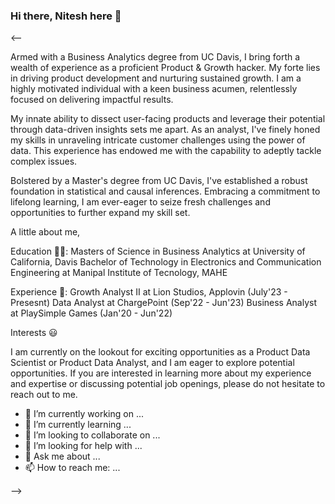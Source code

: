 ### Hi there, Nitesh here 👋

<--

Armed with a Business Analytics degree from UC Davis, I bring forth a wealth of experience as a proficient Product & Growth hacker. My forte lies in driving product development and nurturing sustained growth. I am a highly motivated individual with a keen business acumen, relentlessly focused on delivering impactful results. 

My innate ability to dissect user-facing products and leverage their potential through data-driven insights sets me apart. As an analyst, I've finely honed my skills in unraveling intricate customer challenges using the power of data. This experience has endowed me with the capability to adeptly tackle complex issues. 

Bolstered by a Master's degree from UC Davis, I've established a robust foundation in statistical and causal inferences. Embracing a commitment to lifelong learning, I am ever-eager to seize fresh challenges and opportunities to further expand my skill set.

A little about me, 

Education 👨‍🎓:
Masters of Science in Business Analytics at University of California, Davis 
Bachelor of Technology in Electronics and Communication Engineering at Manipal Institute of Tecnology, MAHE

Experience 🏢:
Growth Analyst II at Lion Studios, Applovin (July'23 - Presesnt)
Data Analyst at ChargePoint (Sep'22 - Jun'23)
Business Analyst at PlaySimple Games (Jan'20 - Jun'22)

Interests 
:smiley:

I am currently on the lookout for exciting opportunities as a Product Data Scientist or Product Data Analyst, and I am eager to explore potential opportunities. If you are interested in learning more about my experience and expertise or discussing potential job openings, please do not hesitate to reach out to me.

- 🔭 I’m currently working on ...
- 🌱 I’m currently learning ...
- 👯 I’m looking to collaborate on ...
- 🤔 I’m looking for help with ...
- 💬 Ask me about ...
- 📫 How to reach me: ...

-->
